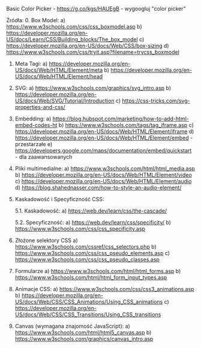Basic Color Picker - https://g.co/kgs/HAUEgB - wygoogluj "color picker"

Źródła:
0. Box Model:
    a) https://www.w3schools.com/css/css_boxmodel.asp
    b) https://developer.mozilla.org/en-US/docs/Learn/CSS/Building_blocks/The_box_model
    c) https://developer.mozilla.org/en-US/docs/Web/CSS/box-sizing
    d) https://www.w3schools.com/css/tryit.asp?filename=trycss_boxmodel
    
1. Meta Tagi:
    a) https://developer.mozilla.org/en-US/docs/Web/HTML/Element/meta
    b) https://developer.mozilla.org/en-US/docs/Web/HTML/Element/head

2. SVG:
    a) https://www.w3schools.com/graphics/svg_intro.asp
    b) https://developer.mozilla.org/en-US/docs/Web/SVG/Tutorial/Introduction
    c) https://css-tricks.com/svg-properties-and-css/

3. Embedding:
    a) https://blog.hubspot.com/marketing/how-to-add-html-embed-codes-ht
    b) https://www.w3schools.com/tags/tag_iframe.asp
    c) https://developer.mozilla.org/en-US/docs/Web/HTML/Element/iframe
    d) https://developer.mozilla.org/en-US/docs/Web/HTML/Element/embed - przestarzałe
    e) https://developers.google.com/maps/documentation/embed/quickstart - dla zaawansowanych

4. Pliki multimedialne:
    a) https://www.w3schools.com/html/html_media.asp
    b) https://developer.mozilla.org/en-US/docs/Web/HTML/Element/video
    c) https://developer.mozilla.org/en-US/docs/Web/HTML/Element/audio
    d) https://blog.shahednasser.com/how-to-style-an-audio-element/

5. Kaskadowość i Specyficzność CSS:

    5.1. Kaskadowość:
        a) https://web.dev/learn/css/the-cascade/

    5.2. Specyficzność:
        a) https://web.dev/learn/css/specificity/
        b) https://www.w3schools.com/css/css_specificity.asp

6. Złożone selektory CSS
    a) https://www.w3schools.com/cssref/css_selectors.php
    b) https://www.w3schools.com/css/css_pseudo_elements.asp
    c) https://www.w3schools.com/css/css_pseudo_classes.asp

7. Formularze
    a) https://www.w3schools.com/html/html_forms.asp
    b) https://www.w3schools.com/html/html_form_input_types.asp

8. Animacje CSS:
    a) https://www.w3schools.com/css/css3_animations.asp
    b) https://developer.mozilla.org/en-US/docs/Web/CSS/CSS_Animations/Using_CSS_animations
    c) https://developer.mozilla.org/en-US/docs/Web/CSS/CSS_Transitions/Using_CSS_transitions

9. Canvas (wymagana znajomość JavaScript):
    a) https://www.w3schools.com/html/html5_canvas.asp
    b) https://www.w3schools.com/graphics/canvas_intro.asp
    